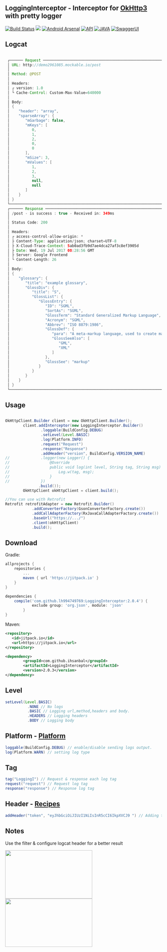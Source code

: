LoggingInterceptor - Interceptor for [OkHttp3](https://github.com/square/okhttp) with pretty logger
--------

[![Build Status](https://travis-ci.org/ihsanbal/LoggingInterceptor.svg?branch=master)](https://travis-ci.org/ihsanbal/LoggingInterceptor)
[![](https://img.shields.io/badge/AndroidWeekly-%23272-blue.svg?style=flat-square)](http://androidweekly.net/issues/issue-272)
[![Android Arsenal](https://img.shields.io/badge/Android%20Arsenal-LoggingInterceptor-green.svg?style=flat-square)](https://android-arsenal.com/details/1/5870)
[![API](https://img.shields.io/badge/API-9%2B-brightgreen.svg?style=flat-square)](http://www.oracle.com/technetwork/java/javase/downloads/jre7-downloads-1880261.html)
[![JAVA](https://img.shields.io/badge/JAVA-7-brightgreen.svg?style=flat-square)](http://www.oracle.com/technetwork/java/javase/downloads/jre7-downloads-1880261.html)
[![SwaggerUI](https://img.shields.io/badge/Swagger-mockable.io-orange.svg?style=flat-square)](https://www.mockable.io/swagger/index.html?url=https%3A%2F%2Fdemo2961085.mockable.io%3Fopenapi#!/demo2961085)

Logcat
--------
```java

 ┌────── Request ────────────────────────────────────────────────────────────────────────
 │ URL: http://demo2961085.mockable.io/post
 │ 
 │ Method: @POST
 │ 
 │ Headers:
 │ ┌ version: 1.0
 │ └ Cache-Control: Custom-Max-Value=640000
 │ 
 │ Body:
 │ {
 │    "header": "array",
 │    "sparseArray": {
 │       "mGarbage": false,
 │       "mKeys": [
 │          0,
 │          1,
 │          2,
 │          0,
 │          0
 │       ],
 │       "mSize": 3,
 │       "mValues": [
 │          1,
 │          2,
 │          3,
 │          null,
 │          null
 │       ]
 │    }
 │ }
 └───────────────────────────────────────────────────────────────────────────────────────
 ┌────── Response ───────────────────────────────────────────────────────────────────────
 │ /post - is success : true - Received in: 349ms
 │ 
 │ Status Code: 200
 │ 
 │ Headers:
 │ ┌ access-control-allow-origin: *
 │ ├ Content-Type: application/json; charset=UTF-8
 │ ├ X-Cloud-Trace-Context: 5ab0ad3fb9d7ae4dca27af3c8ef3905d
 │ ├ Date: Wed, 19 Jul 2017 08:28:56 GMT
 │ ├ Server: Google Frontend
 │ └ Content-Length: 26
 │ 
 │ Body:
 │ {
 │    "glossary": {
 │       "title": "example glossary",
 │       "GlossDiv": {
 │          "title": "S",
 │          "GlossList": {
 │             "GlossEntry": {
 │                "ID": "SGML",
 │                "SortAs": "SGML",
 │                "GlossTerm": "Standard Generalized Markup Language",
 │                "Acronym": "SGML",
 │                "Abbrev": "ISO 8879:1986",
 │                "GlossDef": {
 │                   "para": "A meta-markup language, used to create markup languages such as DocBook.",
 │                   "GlossSeeAlso": [
 │                      "GML",
 │                      "XML"
 │                   ]
 │                },
 │                "GlossSee": "markup"
 │             }
 │          }
 │       }
 │    }
 │ }
 └───────────────────────────────────────────────────────────────────────────────────────

```

Usage
--------

```java

OkHttpClient.Builder client = new OkHttpClient.Builder();
        client.addInterceptor(new LoggingInterceptor.Builder()
                .loggable(BuildConfig.DEBUG)
                .setLevel(Level.BASIC)
                .log(Platform.INFO)
                .request("Request")
                .response("Response")
                .addHeader("version", BuildConfig.VERSION_NAME)
//              .logger(new Logger() {
//                  @Override
//                  public void log(int level, String tag, String msg) {
//                      Log.w(tag, msg);
//                  }
//              })
               .build());
        OkHttpClient okHttpClient = client.build();

//You can use with Retrofit
Retrofit retrofitAdapter = new Retrofit.Builder()
            .addConverterFactory(GsonConverterFactory.create())
            .addCallAdapterFactory(RxJavaCallAdapterFactory.create())
            .baseUrl("https://.../")
            .client(okHttpClient)
            .build();
```

Download
--------

Gradle:
```groovy
allprojects {
	repositories {
		...
		maven { url 'https://jitpack.io' }
	}
}

dependencies {
	compile('com.github.lh994749769:LoggingInterceptor:2.0.4') {
        	exclude group: 'org.json', module: 'json'
    	}
}
```

Maven:
```xml
<repository>
   <id>jitpack.io</id>
   <url>https://jitpack.io</url>
</repository>

<dependency>
	    <groupId>com.github.ihsanbal</groupId>
	    <artifactId>LoggingInterceptor</artifactId>
	    <version>2.0.3</version>
</dependency>
```

Level
--------

```java
setLevel(Level.BASIC)
	      .NONE // No logs
	      .BASIC // Logging url,method,headers and body.
	      .HEADERS // Logging headers
	      .BODY // Logging body
```	

Platform - [Platform](https://github.com/square/okhttp/blob/master/okhttp/src/main/java/okhttp3/internal/platform/Platform.java)
--------

```java
loggable(BuildConfig.DEBUG) // enable/disable sending logs output.
log(Platform.WARN) // setting log type
```

Tag
--------

```java
tag("LoggingI") // Request & response each log tag
request("request") // Request log tag
response("response") // Response log tag

```
	
Header - [Recipes](https://github.com/square/okhttp/wiki/Recipes)
--------

```java
addHeader("token", "eyJhbGciOiJIUzI1NiIsInR5cCI6IkpXVCJ9 ") // Adding to request
```

Notes
--------
Use the filter & configure logcat header for a better result

<p align="left">
    <img src="https://github.com/ihsanbal/LoggingInterceptor/blob/master/images/screen_shot_5.png" width="280" height="155"/>
    <img src="https://github.com/ihsanbal/LoggingInterceptor/blob/master/images/screen_shot_4.png" width="280" height="155"/>
</p>
